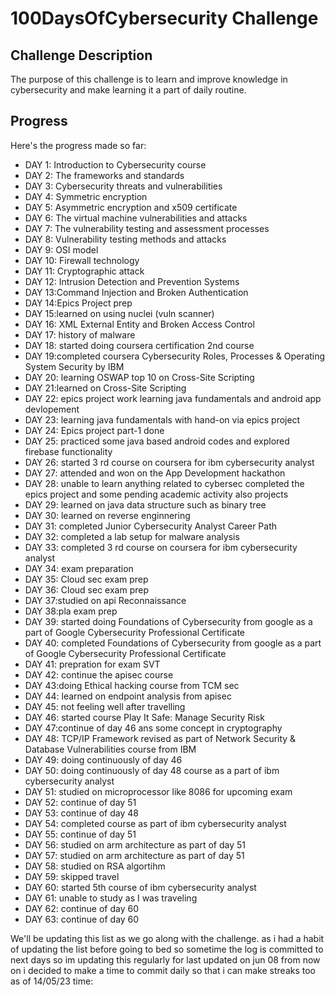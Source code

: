 # 100DaysOfCybersecurity Challenge

## Challenge Description
The purpose of this challenge is to learn and improve knowledge in cybersecurity and make learning it a part of daily routine.

## Progress
Here's the progress made so far:

- DAY 1: Introduction to Cybersecurity course
- DAY 2: The frameworks and standards
- DAY 3: Cybersecurity threats and vulnerabilities
- DAY 4: Symmetric encryption
- DAY 5: Asymmetric encryption and x509 certificate
- DAY 6: The virtual machine vulnerabilities and attacks
- DAY 7: The vulnerability testing and assessment processes
- DAY 8: Vulnerability testing methods and attacks
- DAY 9: OSI model
- DAY 10: Firewall technology
- DAY 11: Cryptographic attack
- DAY 12: Intrusion Detection and Prevention Systems
- DAY 13:Command Injection and Broken Authentication
- DAY 14:Epics Project prep
- DAY 15:learned on using nuclei (vuln scanner)
- DAY 16: XML External Entity and Broken Access Control
- DAY 17: history of malware
- DAY 18: started doing coursera certification 2nd course
- DAY 19:completed coursera Cybersecurity Roles, Processes & Operating System Security by IBM
- DAY 20: learning OSWAP top 10 on Cross-Site Scripting
- DAY 21:learned on Cross-Site Scripting 
- DAY 22: epics project work learning java fundamentals and android app devlopement
- DAY 23: learning java fundamentals with hand-on via epics project
- DAY 24: Epics project part-1 done 
- DAY 25: practiced some java based android codes and explored firebase functionality 
- DAY 26: started 3 rd course on coursera for ibm cybersecurity analyst 
- DAY 27: attended and  won on the App Development hackathon 
- DAY 28: unable to learn anything related to cybersec completed the epics project and some pending academic activity also projects
- DAY 29: learned on java data structure such as binary tree
- DAY 30: learned on reverse enginnering 
- DAY 31: completed Junior Cybersecurity Analyst Career Path 
- DAY 32: completed a lab setup for malware analysis
- DAY 33: completed 3 rd course on coursera for ibm cybersecurity analyst 
- DAY 34: exam preparation 
- DAY 35: Cloud sec exam prep
- DAY 36: Cloud sec exam prep
- DAY 37:studied on api Reconnaissance
- DAY 38:pla exam prep
- DAY 39: started doing Foundations of Cybersecurity from google as a part of Google Cybersecurity Professional Certificate
- DAY 40: completed Foundations of Cybersecurity from google as a part of Google Cybersecurity Professional Certificate
- DAY 41: prepration for exam SVT
- DAY 42: continue the apisec course 
- DAY 43:doing Ethical hacking course from TCM sec
- DAY 44: learned on endpoint analysis from apisec
- DAY 45: not feeling well after travelling
- DAY 46: started course Play It Safe: Manage Security Risk
- DAY 47:continue of day 46 ans some concept in cryptography 
- DAY 48: TCP/IP Framework revised as part of Network Security & Database Vulnerabilities course from IBM
- DAY 49: doing continuously of day 46
- DAY 50: doing continuously of day 48 course as a part of ibm cybersecurity analyst 
- DAY 51: studied on microprocessor like 8086 for upcoming exam 
- DAY 52: continue of day 51
- DAY 53: continue of day 48
- DAY 54: completed course as part of ibm cybersecurity analyst 
- DAY 55:  continue of day 51
- DAY 56: studied on arm architecture as part of day 51 
- DAY 57: studied on arm architecture as part of day 51 
- DAY 58: studied on RSA algortihm 
- DAY 59: skipped travel 
- DAY 60: started 5th course of ibm cybersecurity analyst
- DAY 61: unable to study as I was traveling
- DAY 62: continue of day 60
- DAY 63: continue of day 60


We'll be updating this list as we go along with the challenge.
as i had a habit of updating the list before going to bed so sometime the log is committed to next days so 
im updating this regularly for last updated on jun 08 from now on i decided to make a time to commit daily so that i can make streaks too 
as of 14/05/23 time:
